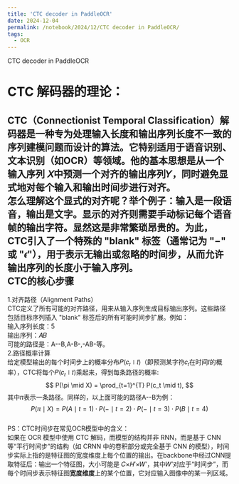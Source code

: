 ```yaml
---
title: 'CTC decoder in PaddleOCR'
date: 2024-12-04
permalink: /notebook/2024/12/CTC decoder in PaddleOCR/
tags:
  - OCR
---
```


CTC decoder in PaddleOCR

CTC 解码器的理论：
========
CTC（Connectionist Temporal Classification）解码器是一种专为处理输入长度和输出序列长度不一致的序列建模问题而设计的算法。它特别适用于语音识别、文本识别（如OCR）等领域。他的基本思想是从一个输入序列 
𝑋中预测一个对齐的输出序列𝑌，同时**避免显式地对每个输入和输出时间步进行对齐**。  
怎么理解这个显式的对齐呢？举个例子：输入是一段语音，输出是文字。显示的对齐则需要手动标记每个语音帧的输出字符。显然这是非常繁琐昂贵的。为此，CTC引入了一个特殊的 "blank" 标签（通常记为 "−" 或 "𝜖"），用于表示**无输出或忽略**的时间步，从而允许输出序列的长度小于输入序列。  
CTC的核心步骤
--------
1.对齐路径（Alignment Paths）  
CTC定义了所有可能的对齐路径，用来从输入序列生成目标输出序列。这些路径包括目标序列插入 "blank" 标签后的所有可能时间步扩展。例如：  
输入序列长度：5  
输出序列：𝐴𝐵  
可能的路径是：A--B,A-B-,-AB-等。  
2.路径概率计算  
给定模型输出的每个时间步上的概率分布𝑃(𝑐<sub>𝑡</sub>∣𝑡)（即预测某字符𝑐<sub>𝑡</sub>在时间𝑡的概率），CTC将每个𝑃(𝑐<sub>𝑡</sub>∣𝑡)乘起来，得到每条路径的概率:
$$
P(\pi \mid X) = \prod_{t=1}^{T} P(c_t \mid t),
$$
其中𝜋表示一条路径。同样的，以上面可能的路径A--B为例：
$$
P(\pi \mid X) = P(A \mid t=1)⋅P(- \mid t=2)⋅P(- \mid t=3)⋅P(B \mid t=4)
$$    
PS：CTC时间步在常见OCR模型中的含义：  
如果在 OCR 模型中使用 CTC 解码，而模型的结构并非 RNN，而是基于 CNN 等“平行时间步”的结构（如 CRNN 中的卷积部分或完全基于 CNN 的模型），时间步实际上指的是特征图的宽度维度上每个位置的输出。在backbone中经过CNN提取特征后：输出一个特征图，大小可能是 𝐶×𝐻′×𝑊′，其中𝑊′对应于“时间步”，而每个时间步表示特征图**宽度维度**上的某个位置，它对应输入图像中的某一列区域。